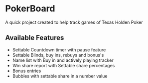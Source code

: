 # PokerBoard

A quick project created to help track games of Texas Holden Poker

## Available Features

- Settable Countdown timer with pause feature
- Settable Blinds, buy ins, rebuys and bonus's
- Name list with Buy in and actively playing tracker
- Win share report with Settable share percentages
- Bonus entries
- Bubbles with settable share in a number value
